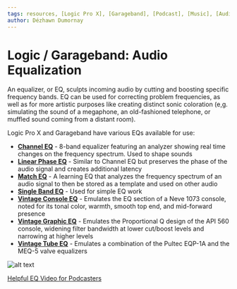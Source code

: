 ```yaml
---
tags: resources, [Logic Pro X], [Garageband], [Podcast], [Music], [Audio], [EQ], [Equalizer]
author: Dézhawn Dumornay
---
```

# Logic / Garageband: Audio Equalization

An equalizer, or EQ, sculpts incoming audio by cutting and boosting specific frequency bands. EQ can be used for correcting problem frequencies, as well as for more artistic purposes like creating distinct sonic coloration (e,g. simulating the sound of a megaphone, an old-fashioned telephone, or muffled sound coming from a distant room).

Logic Pro X and Garageband have various EQs available for use:

- **[Channel EQ](https://support.apple.com/guide/logicpro/channel-eq-use-tips-lgcef1edc27f/10.7.3/mac/11.0)** - 8-band equalizer featuring an analyzer showing real time changes on the frequency spectrum. Used to shape sounds
- **[Linear Phase EQ](https://support.apple.com/guide/logicpro/linear-phase-eq-use-tips-lgcef1edc8da/10.7.3/mac/11.0)** - Similar to Channel EQ but preserves the phase of the audio signal and creates additional latency
- **[Match EQ](https://support.apple.com/guide/logicpro/use-match-eq-lgcef1edc5c5/10.7.3/mac/11.0)** - A learning EQ that analyzes the frequency spectrum of an audio signal to then be stored as a template and used on other audio
- **[Single Band EQ](https://support.apple.com/guide/logicpro/single-band-eq-controls-lgcef1edd13d/10.7.3/mac/11.0)** - Used for simple EQ work
- **[Vintage Console EQ](https://support.apple.com/guide/logicpro/vintage-console-eq-controls-lgcp2d56e64b/10.7.3/mac/11.0)** - Emulates the EQ section of a Neve 1073 console, noted for its tonal color, warmth, smooth top end, and mid-forward presence
- **[Vintage Graphic EQ](https://support.apple.com/guide/logicpro/vintage-graphic-eq-controls-lgcp75436181/10.7.3/mac/11.0)** - Emulates the Proportional Q design of the API 560 console, widening filter bandwidth at lower cut/boost levels and narrowing at higher levels
- **[Vintage Tube EQ](https://support.apple.com/guide/logicpro/vintage-tube-eq-controls-lgcp137f13da/10.7.3/mac/11.0)** - Emulates a combination of the Pultec EQP-1A and the MEQ-5 valve equalizers

![alt text](https://files.slack.com/files-pri/T0HTW3H0V-F03M35HGX8A/screen_shot_2022-06-24_at_12.43.36_pm.png?pub_secret=0201aa8477)

[Helpful EQ Video for Podcasters](https://www.youtube.com/watch?v=pjMCyLsRNig) 